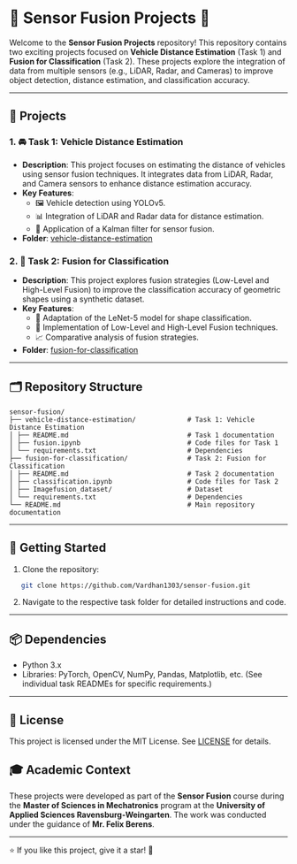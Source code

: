 # 🚗 Sensor Fusion Projects 🚀

Welcome to the **Sensor Fusion Projects** repository! This repository contains two exciting projects focused on **Vehicle Distance Estimation** (Task 1) and **Fusion for Classification** (Task 2). These projects explore the integration of data from multiple sensors (e.g., LiDAR, Radar, and Cameras) to improve object detection, distance estimation, and classification accuracy.

---

## 📂 Projects

### 1. 🚘 **Task 1: Vehicle Distance Estimation**
   - **Description**: This project focuses on estimating the distance of vehicles using sensor fusion techniques. It integrates data from LiDAR, Radar, and Camera sensors to enhance distance estimation accuracy.
   - **Key Features**:
     - 🖼️ Vehicle detection using YOLOv5.
     - 📊 Integration of LiDAR and Radar data for distance estimation.
     - 🔄 Application of a Kalman filter for sensor fusion.
   - **Folder**: [vehicle-distance-estimation](vehicle-distance-estimation)

### 2. 🎯 **Task 2: Fusion for Classification**
   - **Description**: This project explores fusion strategies (Low-Level and High-Level Fusion) to improve the classification accuracy of geometric shapes using a synthetic dataset.
   - **Key Features**:
     - 🧠 Adaptation of the LeNet-5 model for shape classification.
     - 🔧 Implementation of Low-Level and High-Level Fusion techniques.
     - 📈 Comparative analysis of fusion strategies.
   - **Folder**: [fusion-for-classification](fusion-for-classification)

---

## 🗂️ Repository Structure

```
sensor-fusion/
├── vehicle-distance-estimation/             # Task 1: Vehicle Distance Estimation
│ ├── README.md                              # Task 1 documentation
│ ├── fusion.ipynb                           # Code files for Task 1
│ └── requirements.txt                       # Dependencies 
├── fusion-for-classification/               # Task 2: Fusion for Classification
│ ├── README.md                              # Task 2 documentation
│ ├── classification.ipynb                   # Code files for Task 2
│ ├── Imagefusion_dataset/                   # Dataset 
│ └── requirements.txt                       # Dependencies
└── README.md                                # Main repository documentation
```
---

## 🚀 Getting Started

1. Clone the repository:
``` bash
   git clone https://github.com/Vardhan1303/sensor-fusion.git
```

2. Navigate to the respective task folder for detailed instructions and code.

---

## 📦 Dependencies

- Python 3.x
- Libraries: PyTorch, OpenCV, NumPy, Pandas, Matplotlib, etc. (See individual task READMEs for specific requirements.)

---

## 📜 License

This project is licensed under the MIT License. See [LICENSE](LICENSE) for details.

## 🎓 Academic Context

These projects were developed as part of the **Sensor Fusion** course during the **Master of Sciences in Mechatronics** program at the **University of Applied Sciences Ravensburg-Weingarten**. The work was conducted under the guidance of **Mr. Felix Berens**.

---

⭐ If you like this project, give it a star! 🌟